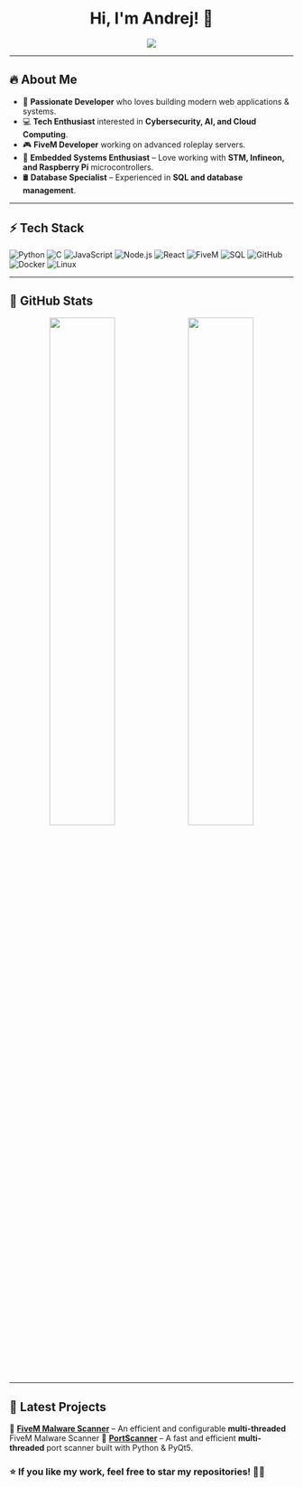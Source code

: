<h1 align="center">Hi, I'm Andrej! 👋</h1>

<p align="center">
  <img src="https://readme-typing-svg.herokuapp.com?font=Fira+Code&size=22&pause=1000&color=00F7FF&center=true&vCenter=true&width=500&lines=Full-Stack+Developer;Cybersecurity+Enthusiast;Embedded+Systems+Fan;Always+learning+new+things!">
</p>

---

## 🔥 About Me
- 🚀 **Passionate Developer** who loves building modern web applications & systems.
- 💻 **Tech Enthusiast** interested in **Cybersecurity, AI, and Cloud Computing**.
- 🎮 **FiveM Developer** working on advanced roleplay servers.
- 🔬 **Embedded Systems Enthusiast** – Love working with **STM, Infineon, and Raspberry Pi** microcontrollers.
- 🛢️ **Database Specialist** – Experienced in **SQL and database management**.

---

## ⚡ Tech Stack
![Python](https://img.shields.io/badge/Python-3776AB?style=for-the-badge&logo=python&logoColor=white)
![C](https://img.shields.io/badge/C-00599C?style=for-the-badge&logo=c&logoColor=white)
![JavaScript](https://img.shields.io/badge/JavaScript-F7DF1E?style=for-the-badge&logo=javascript&logoColor=black)
![Node.js](https://img.shields.io/badge/Node.js-43853D?style=for-the-badge&logo=node.js&logoColor=white)
![React](https://img.shields.io/badge/React-20232A?style=for-the-badge&logo=react&logoColor=61DAFB)
![FiveM](https://img.shields.io/badge/FiveM-FF5500?style=for-the-badge&logo=fivem&logoColor=white)
![SQL](https://img.shields.io/badge/SQL-4479A1?style=for-the-badge&logo=postgresql&logoColor=white)
![GitHub](https://img.shields.io/badge/GitHub-181717?style=for-the-badge&logo=github&logoColor=white)
![Docker](https://img.shields.io/badge/Docker-2496ED?style=for-the-badge&logo=docker&logoColor=white)
![Linux](https://img.shields.io/badge/Linux-FCC624?style=for-the-badge&logo=linux&logoColor=black)

---

## 🚀 GitHub Stats
<p align="center">
  <img width="48%" src="https://github-readme-stats.vercel.app/api?username=andrejmaricc&show_icons=true&theme=tokyonight" />
  <img width="48%" src="https://github-readme-streak-stats.herokuapp.com/?user=andrejmaricc&theme=tokyonight" />
</p>

---

## 🎯 Latest Projects

🔹 **[FiveM Malware Scanner](https://github.com/andrejmaricc/FiveM-Malware-Scanner)** – An efficient and configurable **multi-threaded** FiveM Malware Scanner 
🔹 **[PortScanner](https://github.com/andrejmaricc/PortScanner)** – A fast and efficient **multi-threaded** port scanner built with Python & PyQt5.  


### ⭐ If you like my work, feel free to **star my repositories**! 🚀😊
